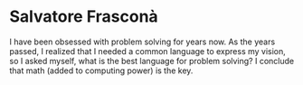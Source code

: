 # Salvatore Frasconà

I have been obsessed with problem solving for years now. As the years passed, I realized that I needed a common language to express my vision, so I asked myself, what is the best language for problem solving? I conclude that math (added to computing power) is the key.

<!--
**frascopensource/frascopensource** is a ✨ _special_ ✨ repository because its `README.md` (this file) appears on your GitHub profile.

Here are some ideas to get you started:

- 🔭 I’m currently working on ...
- 🌱 I’m currently learning ...
- 👯 I’m looking to collaborate on ...
- 🤔 I’m looking for help with ...
- 💬 Ask me about ...
- 📫 How to reach me: ...
- 😄 Pronouns: ...
- ⚡ Fun fact: ...
-->
